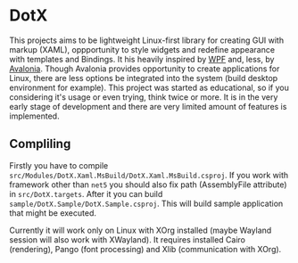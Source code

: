 # DotX

This projects aims to be lightweight Linux-first library for creating GUI with markup (XAML), oppportunity to style widgets and redefine appearance with templates and Bindings. It his heavily inspired by [WPF](https://github.com/dotnet/wpf) and, less, by [Avalonia](https://github.com/AvaloniaUI/Avalonia). Though Avalonia provides opportunity to create applications for Linux, there are less options be integrated into the system (build desktop environment for example). This project was started as educational, so if you considering it's usage or even trying, think twice or more. It is in the very early stage of development and there are very limited amount of features is implemented. 

## Compliling

Firstly you have to compile ```src/Modules/DotX.Xaml.MsBuild/DotX.Xaml.MsBuild.csproj```. If you work with framework other than ```net5``` you should also fix path (AssemblyFile attribute) in ```src/DotX.targets```. After it you can build ```sample/DotX.Sample/DotX.Sample.csproj```. This will build sample application that might be executed.

Currently it will work only on Linux with XOrg installed (maybe Wayland session will also work with XWayland). It requires installed Cairo (rendering), Pango (font processing) and Xlib (communication with XOrg).